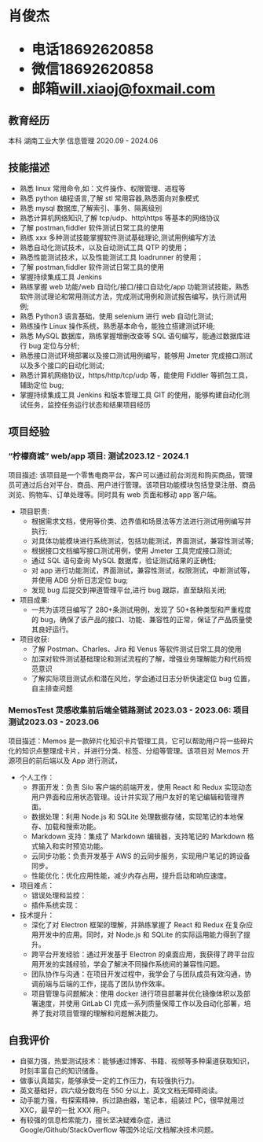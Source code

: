 <h1>
  <span>肖俊杰</span>
  <ul>
    <li><span>电话</span>18692620858</li>
    <li><span>微信</span>18692620858</li>
    <li><span>邮箱</span><a href="mailto:will.xiaoj@foxmail.com">will.xiaoj@foxmail.com</a></li>
  </ul>
</h1>

## 教育经历

本科 湖南工业大学 信息管理 <span class="right">2020.09 - 2024.06</span>

## 技能描述

- 熟悉 linux 常用命令,如：文件操作、权限管理、进程等
- 熟悉 python 编程语言,了解 stl 常用容器,熟悉面向对象模式
- 熟悉 mysql 数据库,了解索引、事务、隔离级别
- 熟悉计算机网络知识,了解 tcp/udp、http\https 等基本的网络协议
- 了解 postman,fiddler 软件测试日常工具的使用
- 熟练 xxx 多种测试技能掌握软件测试基础理论,测试用例编写方法
- 熟悉自动化测试技术，以及自动测试工具 QTP 的使用；
- 熟悉性能测试技术，以及性能测试工具 loadrunner 的使用；
- 了解 postman,fiddler 软件测试日常工具的使用
- 掌握持续集成工具 Jenkins
- 熟练掌握 web 功能/web 自动化/接口/接口自动化/app 功能测试技能，熟悉软件测试理论和常用测试方法，完成测试用例和测试报告编写，执行测试用例;
- 熟悉 Python3 语言基础，使用 selenium 进行 web 自动化测试;
- 熟练操作 Linux 操作系统，熟悉基本命令，能独立搭建测试环境;
- 熟悉 MySQL 数据库，熟练掌握增删改查等 SQL 语句编写，能通过数据库进行 bug 定位与分析;
- 熟悉接口测试环境部署以及接口测试用例编写，能够用 Jmeter 完成接口测试以及多个接口的自动化测试;
- 熟悉计算机网络协议，https/http/tcp/udp 等，能使用 Fiddler 等抓包工具，辅助定位 bug;
- 掌握持续集成工具 Jenkins 和版本管理工具 GIT 的使用，能够构建自动化测试任务，监控任务运行状态和结果项目经历

## 项目经验

### “柠檬商城” web/app 项目<span class="role">:&nbsp;测试</span><span class="right">2023.12 - 2024.1</span>

项目描述: 该项目是一个零售电商平台，客户可以通过前台浏览和购买商品，管理员可通过后台对平台、商品、用户进行管理。该项目功能模块包括登录注册、商品浏览、购物车、订单处理等。同时具有 web 页面和移动 app 客户端。

- 项目职责:
  - 根据需求文档，使用等价类、边界值和场景法等方法进行测试用例编写并执行;
  - 对具体功能模块进行系统测试，包括功能测试，界面测试，兼容性测试等;
  - 根据接口文档编写接口测试用例，使用 Jmeter 工具完成接口测试;
  - 通过 SQL 语句查询 MySQL 数据库，验证测试结果的正确性;
  - 对 app 进行功能测试，界面测试，兼容性测试，权限测试，中断测试等，并使用 ADB 分析日志定位 bug;
  - 发现 bug 后提交到禅道管理平台,进行 bug 跟踪，直至缺陷关闭;
- 项目成果:
  - 一共为该项目编写了 280+条测试用例，发现了 50+各种类型和严重程度的 bug，确保了该产品的接口、功能、兼容性的正常，保证了产品质量使其良好运行。
- 项目收获:
  - 了解 Postman、Charles、Jira 和 Venus 等软件测试日常工具的使用
  - 加深对软件测试基础理论和测试流程的了解，增强业务理解能力和代码规范意识
  - 了解实际项目测试点和潜在风险，学会通过日志分析快速定位 bug 位置，自主排查问题

### MemosTest 灵感收集前后端全链路测试 2023.03 - 2023.06<span class="role">:&nbsp;项目测试</span><span class="right">2023.03 - 2023.06</span>

项目描述：Memos 是一款碎片化知识卡片管理工具，它可以帮助用户将一些碎片化的知识点整理成卡片，并进行分类、标签、分组等管理。该项目对 Memos 开源项目的前后端以及 App 进行测试，

- 个人工作：
  - 界面开发：负责 Silo 客户端的前端开发，使用 React 和 Redux 实现动态用户界面和应用状态管理。设计并实现了用户友好的笔记编辑和管理界面。
  - 数据处理：利用 Node.js 和 SQLite 处理数据存储，实现笔记的本地保存、加载和搜索功能。
  - Markdown 支持：集成了 Markdown 编辑器，支持笔记的 Markdown 格式输入和实时预览功能。
  - 云同步功能：负责开发基于 AWS 的云同步服务，实现用户笔记的跨设备同步。
  - 性能优化：优化应用性能，减少内存占用，提升启动和响应速度。
- 项目难点：
  - 错误处理和监控：
  - 插件系统实现：
- 技术提升：
  - 深化了对 Electron 框架的理解，并熟练掌握了 React 和 Redux 在复杂应用开发中的应用。同时，对 Node.js 和 SQLite 的实际运用能力得到了提升。
  - 跨平台开发经验：通过开发基于 Electron 的桌面应用，我获得了跨平台应用开发的实践经验，学会了解决不同操作系统间的兼容性问题。
  - 团队协作与沟通：在项目开发过程中，我学会了与团队成员有效沟通，协调前端与后端的工作，提高了团队协作效率。
  - 项目管理与问题解决：使用 docker 进行项目部署并优化镜像体积以及部署速度，并使用 GitLab CI 完成一系列质量保障工作以及自动化部署，培养了我对项目管理的理解和问题解决能力。

## 自我评价

- 自驱力强，热爱测试技术：能够通过博客、书籍、视频等多种渠道获取知识，时刻丰富自己的知识储备。
- 做事认真踏实，能够承受一定的工作压力，有较强执行力。
- 英文基础好，四六级分数均在 550 分以上，英文文档无障碍阅读。
- 动手能力强，有探索精神，拆过路由器，笔记本，组装过 PC，很早就用过 XXC，最早的一批 XXX 用户。
- 有较强的信息检索能力，擅长坚决疑难杂症，通过 Google/Github/StackOverflow 等国外论坛/文档解决技术问题。

